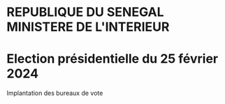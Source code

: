 REPUBLIQUE DU SENEGAL MINISTERE DE L'INTERIEUR
===

Election présidentielle du 25 février 2024
===

Implantation des bureaux de vote

<!-- PageNumber="17/21" -->
